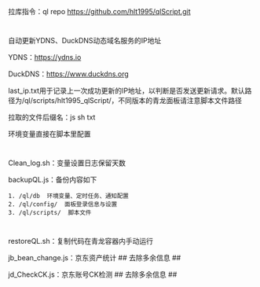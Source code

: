 拉库指令：ql repo https://github.com/hlt1995/qlScript.git
#
自动更新YDNS、DuckDNS动态域名服务的IP地址

YDNS：https://ydns.io

DuckDNS：https://www.duckdns.org

last_ip.txt用于记录上一次成功更新的IP地址，以判断是否发送更新请求。默认路径为/ql/scripts/hlt1995_qlScript/，不同版本的青龙面板请注意脚本文件路径

拉取的文件后缀名：js sh txt

环境变量直接在脚本里配置

#

Clean_log.sh：变量设置日志保留天数


backupQL.js：备份内容如下

    1. /ql/db  环境变量、定时任务、通知配置
    2. /ql/config/  面板登录信息与设置
    3. /ql/scripts/  脚本文件

#

restoreQL.sh：复制代码在青龙容器内手动运行


jb_bean_change.js：京东资产统计 ## 去除多余信息 ##


jd_CheckCK.js：京东账号CK检测  ## 去除多余信息 ##

